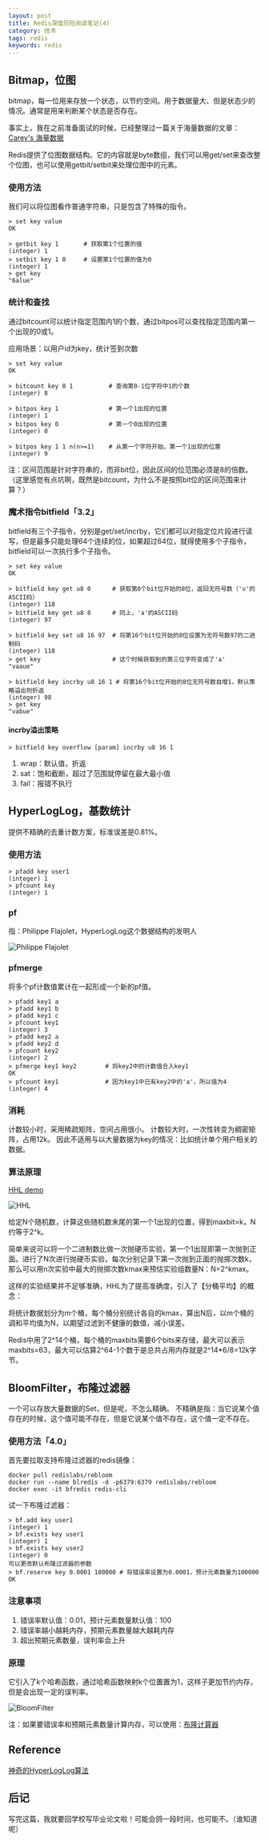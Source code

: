 ```yaml
---
layout: post
title: Redis深度历险阅读笔记(4)
category: 技术
tags: redis
keywords: redis
---
```


## Bitmap，位图

bitmap，每一位用来存放一个状态，以节约空间。用于数据量大、但是状态少的情况。通常是用来判断某个状态是否存在。

事实上，我在之前准备面试的时候，已经整理过一篇关于海量数据的文章：[Carey's 海量数据](http://carey6918.com/2018/05/24/bigdata.html)

Redis提供了位图数据结构。它的内容就是byte数组，我们可以用get/set来查改整个位图，也可以使用getbit/setbit来处理位图中的元素。

### 使用方法

我们可以将位图看作普通字符串，只是包含了特殊的指令。

```
> set key value
OK

> getbit key 1       # 获取第1个位置的值
(integer) 1
> setbit key 1 0     # 设置第1个位置的值为0
(integer) 1
> get key
"6alue"
```

### 统计和查找

通过bitcount可以统计指定范围内1的个数，通过bitpos可以查找指定范围内第一个出现的0或1。

应用场景：以用户id为key，统计签到次数

```
> set key value
OK

> bitcount key 0 1          # 查询第0-1位字符中1的个数
(integer) 8

> bitpos key 1              # 第一个1出现的位置
(integer) 1
> bitpos key 0              # 第一个0出现的位置
(integer) 0

> bitpos key 1 1 n(n>=1)    # 从第一个字符开始，第一个1出现的位置
(integer) 9
```

注：区间范围是针对字符串的，而非bit位，因此区间的位范围必须是8的倍数。（这里感觉有点坑啊，既然是bitcount，为什么不是按照bit位的区间范围来计算？）

### 魔术指令bitfield「3.2」

bitfield有三个子指令，分别是get/set/incrby，它们都可以对指定位片段进行读写，但是最多只能处理64个连续的位，如果超过64位，就得使用多个子指令，bitfield可以一次执行多个子指令。

```
> set key value
OK

> bitfield key get u8 0      # 获取第0个bit位开始的8位，返回无符号数（'v'的ASCII码）
(integer) 118
> bitfield key get u8 8      # 同上，'a'的ASCII码
(integer) 97

> bitfield key set u8 16 97  # 将第16个bit位开始的8位设置为无符号数97的二进制码
(integer) 118
> get key                    # 这个时候获取到的第三位字符变成了'a'
"vaaue"

> bitfield key incrby u8 16 1 # 将第16个bit位开始的8位无符号数自增1，默认策略溢出则折返
(integer) 98
> get key
"vabue"
```

#### incrby溢出策略
``` 
> bitfield key overflow [param] incrby u8 16 1
```
1. wrap：默认值，折返
2. sat：饱和截断，超过了范围就停留在最大最小值
3. fail：报错不执行

## HyperLogLog，基数统计

提供不精确的去重计数方案，标准误差是0.81%。

### 使用方法
```
> pfadd key user1
(integer) 1
> pfcount key
(integer) 1
```
### pf

指：Philippe Flajolet，HyperLogLog这个数据结构的发明人

![Philippe Flajolet](https://raw.githubusercontent.com/Carey6918/Carey6918.github.io/master/assets/images/redis-4-1.png)
              
### pfmerge

将多个pf计数值累计在一起形成一个新的pf值。
```
> pfadd key1 a
> pfadd key1 b
> pfadd key1 c
> pfcount key1
(integer) 3
> pfadd key2 a
> pfadd key2 d
> pfcount key2
(integer) 2
> pfmerge key1 key2        # 将key2中的计数值合入key1
OK
> pfcount key1             # 因为key1中已有key2中的'a'，所以值为4
(integer) 4
```

### 消耗

计数较小时，采用稀疏矩阵，空间占用很小。
计数较大时，一次性转变为稠密矩阵，占用12k。
因此不适用与以大量数据为key的情况：比如统计单个用户相关的数据。

### 算法原理
[HHL demo](http://content.research.neustar.biz/blog/hll.html)

![HHL](https://raw.githubusercontent.com/Carey6918/Carey6918.github.io/master/assets/images/redis-4-2.png)
            
给定N个随机数，计算这些随机数末尾的第一个1出现的位置，得到maxbit=k，N约等于2^k。

简单来说可以将一个二进制数比做一次抛硬币实验，第一个1出现即第一次抛到正面。进行了N次进行抛硬币实验，每次分别记录下第一次抛到正面的抛掷次数k，那么可以用n次实验中最大的抛掷次数kmax来预估实验组数量N：N=2^kmax。

这样的实验结果并不足够准确，HHL为了提高准确度，引入了【分桶平均】的概念：

将统计数据划分为m个桶，每个桶分别统计各自的kmax，算出N后，以m个桶的调和平均值为N，以期望过滤到不健康的数值，减小误差。

Redis中用了2^14个桶，每个桶的maxbits需要6个bits来存储，最大可以表示maxbits=63，最大可以估算2^64-1个数于是总共占用内存就是2^14*6/8=12k字节。


## BloomFilter，布隆过滤器

一个可以存放大量数据的Set，但是呢，不怎么精确。
不精确是指：当它说某个值存在的时候，这个值可能不存在，但是它说某个值不存在，这个值一定不存在。

### 使用方法「4.0」

首先要拉取支持布隆过滤器的redis镜像：
```
docker pull redislabs/rebloom
docker run --name blredis -d -p6379:6379 redislabs/rebloom
docker exec -it bfredis redis-cli
```

试一下布隆过滤器：
```
> bf.add key user1
(integer) 1
> bf.exists key user1
(integer) 1
> bf.exists key user2
(integer) 0
可以更改默认布隆过滤器的参数
> bf.reserve key 0.0001 100000 # 将错误率设置为0.0001，预计元素数量为100000
OK
```

### 注意事项

1. 错误率默认值：0.01，预计元素数量默认值：100
2. 错误率越小越耗内存，预期元素数量越大越耗内存
3. 超出预期元素数量，误判率会上升

### 原理

它引入了k个哈希函数，通过哈希函数映射k个位置置为1，这样子更加节约内存，但是会出现一定的误判率。

![BloomFilter](https://shuwoom.com/wp-content/uploads/2018/05/bloom_filter_principle.png)

注：如果要错误率和预期元素数量计算内存，可以使用：[布隆计算器](https://krisives.github.io/bloom-calculator/)

## Reference

[神奇的HyperLogLog算法](http://www.rainybowe.com/blog/2017/07/13/%E7%A5%9E%E5%A5%87%E7%9A%84HyperLogLog%E7%AE%97%E6%B3%95/index.html)

## 后记

写完这篇，我就要回学校写毕业论文啦！可能会鸽一段时间，也可能不。（谁知道呢）